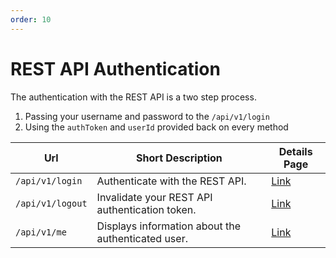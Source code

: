 ```yaml
---
order: 10
---
```


# REST API Authentication
The authentication with the REST API is a two step process.

1. Passing your username and password to the `/api/v1/login`
2. Using the `authToken` and `userId` provided back on every method

| Url | Short Description | Details Page |
| --- | --- | --- |
| `/api/v1/login` | Authenticate with the REST API. | [Link](login.md) |
| `/api/v1/logout` | Invalidate your REST API authentication token. | [Link](logout.md) |
| `/api/v1/me` | Displays information about the authenticated user. | [Link](me.md) |
